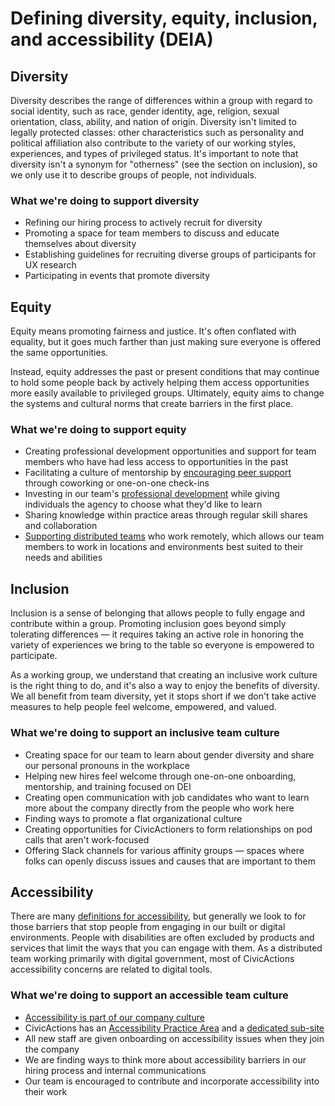 # Defining diversity, equity, inclusion, and accessibility (DEIA)

## Diversity

Diversity describes the range of differences within a group with regard to social identity, such as race, gender identity, age, religion, sexual orientation, class, ability, and nation of origin. Diversity isn't limited to legally protected classes: other characteristics such as personality and political affiliation also contribute to the variety of our working styles, experiences, and types of privileged status. It's important to note that diversity isn't a synonym for "otherness" (see the section on inclusion), so we only use it to describe groups of people, not individuals.

### What we're doing to support diversity

-   Refining our hiring process to actively recruit for diversity
-   Promoting a space for team members to discuss and educate themselves about diversity
-   Establishing guidelines for recruiting diverse groups of participants for UX research
-   Participating in events that promote diversity

## Equity

Equity means promoting fairness and justice. It's often conflated with equality, but it goes much farther than just making sure everyone is offered the same opportunities.

Instead, equity addresses the past or present conditions that may continue to hold some people back by actively helping them access opportunities more easily available to privileged groups. Ultimately, equity aims to change the systems and cultural norms that create barriers in the first place.

### What we're doing to support equity

-   Creating professional development opportunities and support for team members who have had less access to opportunities in the past
-   Facilitating a culture of mentorship by [encouraging peer support](../../employee-benefits/professional-development.md#asking-a-mentor-coach-or-peer-to-help) through coworking or one-on-one check-ins
-   Investing in our team's [professional development](../../employee-benefits/professional-development.md) while giving individuals the agency to choose what they'd like to learn
-   Sharing knowledge within practice areas through regular skill shares and collaboration
-   [Supporting distributed teams](https://medium.com/civicactions/an-open-dialogue-on-work-and-life-in-a-distributed-team-796ef88813cd) who work remotely, which allows our team members to work in locations and environments best suited to their needs and abilities

## Inclusion

Inclusion is a sense of belonging that allows people to fully engage and contribute within a group. Promoting inclusion goes beyond simply tolerating differences — it requires taking an active role in honoring the variety of experiences we bring to the table so everyone is empowered to participate.

As a working group, we understand that creating an inclusive work culture is the right thing to do, and it's also a way to enjoy the benefits of diversity. We all benefit from team diversity, yet it stops short if we don't take active measures to help people feel welcome, empowered, and valued.

### What we're doing to support an inclusive team culture

-   Creating space for our team to learn about gender diversity and share our personal pronouns in the workplace
-   Helping new hires feel welcome through one-on-one onboarding, mentorship, and training focused on DEI
-   Creating open communication with job candidates who want to learn more about the company directly from the people who work here
-   Finding ways to promote a flat organizational culture
-   Creating opportunities for CivicActioners to form relationships on pod calls that aren't work-focused
-   Offering Slack channels for various affinity groups — spaces where folks can openly discuss issues and causes that are important to them

## Accessibility

There are many [definitions for accessibility](https://en.wikipedia.org/wiki/Social_model_of_disability), but generally we look to for those barriers that stop people from engaging in our built or digital environments. People with disabilities are often excluded by products and services that limit the ways that you can engage with them. As a distributed team working primarily with digital government, most of CivicActions accessibility concerns are related to digital tools.

### What we're doing to support an accessible team culture

-   [Accessibility is part of our company culture](../culture.md#accessibility)
-   CivicActions has an [Accessibility Practice Area](../../practice-areas/accessibility-practice-area.md) and a [dedicated sub-site](https://accessibility.civicactions.com/)
-   All new staff are given onboarding on accessibility issues when they join the company
-   We are finding ways to think more about accessibility barriers in our hiring process and internal communications
-   Our team is encouraged to contribute and incorporate accessibility into their work
